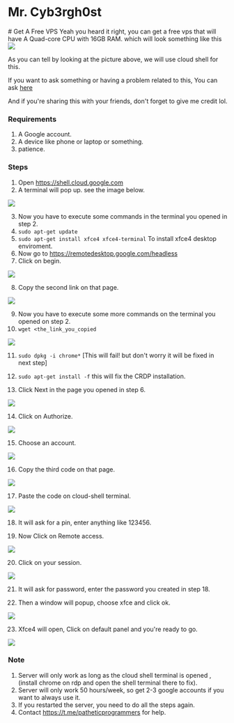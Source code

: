 <h1>Mr. Cyb3rgh0st </h1>                                                         
# Get A Free VPS
Yeah you heard it right, you can get a free vps that will have A Quad-core CPU with 16GB RAM.
which will look something like this
<br>



<img src="https://i.imgur.com/3cSoCla.png">

As you can tell by looking at the picture above, we will use cloud shell for this.


If you want to ask something or having a problem related to this, You can ask [here](https://t.me/patheticprogrammers)

And if you're sharing this with your friends, don't forget to give me credit lol.

### Requirements

1. A Google account.
2. A device like phone or laptop or something.
3. patience.

### Steps

1. Open https://shell.cloud.google.com
2. A terminal will pop up. see the image below.

<img src="https://i.imgur.com/SEujN0q.png">

3. Now you have to execute some commands in the terminal you opened in step 2.
4. `sudo apt-get update`
5. `sudo apt-get install xfce4 xfce4-terminal` To install xfce4 desktop enviroment.
6. Now go to https://remotedesktop.google.com/headless
7. Click on begin.

<img src="https://i.imgur.com/nTbadrQ.png">

8. Copy the second link on that page.


<img src="https://i.imgur.com/JMMGnbm.png">

9. Now you have to execute some more commands on the terminal you opened on step 2.
10. `wget <the_link_you_copied`


<img src="https://i.imgur.com/7N6fU62.png">

11. `sudo dpkg -i chrome*` [This will fail! but don't worry it will be fixed in next step]

12. `sudo apt-get install -f` this will fix the CRDP installation.
13. Click Next in the page you opened in step 6.

<img src="https://i.imgur.com/9mp8uhO.png">

14. Click on Authorize.

<img src="https://i.imgur.com/yqGb3yS.png">

15. Choose an account.

<img src="https://i.imgur.com/n8DhoZK.png">

16. Copy the third code on that page.

<img src="https://i.imgur.com/lWVMVcy.png">

17. Paste the code on cloud-shell terminal.

<img src="https://i.imgur.com/4kpt2FK.png">

18. It will ask for a pin, enter anything like 123456.

19. Now Click on Remote access.

<img src="https://i.imgur.com/rZx6QLF.png">

20. Click on your session.

<img src="https://i.imgur.com/o14fxQ9.png">

21. It will ask for password, enter the password you created in step 18.

22. Then a window will popup, choose xfce and click ok.

<img src="https://i.imgur.com/RVnXp8s.png">

23. Xfce4 will open, Click on default panel and you're ready to go.


<img src="https://i.imgur.com/CHqrLeU.png">

### Note
1. Server will only work as long as the cloud shell terminal is opened , (install chrome on rdp and open the shell terminal there to fix).
2. Server will only work 50 hours/week, so get 2-3 google accounts if you want to always use it.
3. If you restarted the server, you need to do all the steps again.
4. Contact https://t.me/patheticprogrammers for help.
